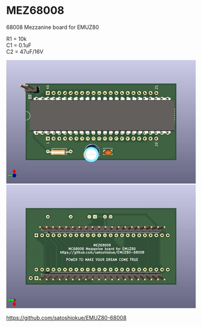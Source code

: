 # MEZ68008
68008 Mezzanine board for EMUZ80 

R1 = 10k  
C1 = 0.1uF  
C2 = 47uF/16V  

![MEZ68008 PCB TOP](https://github.com/satoshiokue/MEZ68008/blob/main/imgs/MEZ68008_top.jpg)
![MEZ68008 PCB BOTTOM](https://github.com/satoshiokue/MEZ68008/blob/main/imgs/MEZ68008_bottom.jpg)

https://github.com/satoshiokue/EMUZ80-68008
